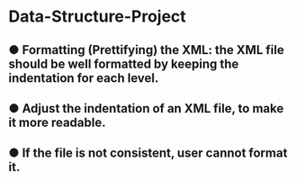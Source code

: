 # Data-Structure-Project
## ● Formatting (Prettifying) the XML: the XML file should be well formatted by keeping the indentation for each level.
## ● Adjust the indentation of an XML file, to make it more readable.
## ● If the file is not consistent, user cannot format it.
